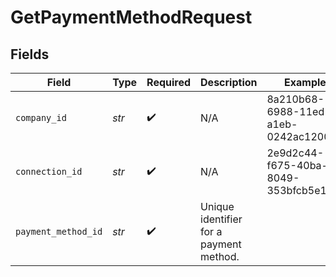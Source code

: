 # GetPaymentMethodRequest


## Fields

| Field                                   | Type                                    | Required                                | Description                             | Example                                 |
| --------------------------------------- | --------------------------------------- | --------------------------------------- | --------------------------------------- | --------------------------------------- |
| `company_id`                            | *str*                                   | :heavy_check_mark:                      | N/A                                     | 8a210b68-6988-11ed-a1eb-0242ac120002    |
| `connection_id`                         | *str*                                   | :heavy_check_mark:                      | N/A                                     | 2e9d2c44-f675-40ba-8049-353bfcb5e171    |
| `payment_method_id`                     | *str*                                   | :heavy_check_mark:                      | Unique identifier for a payment method. |                                         |